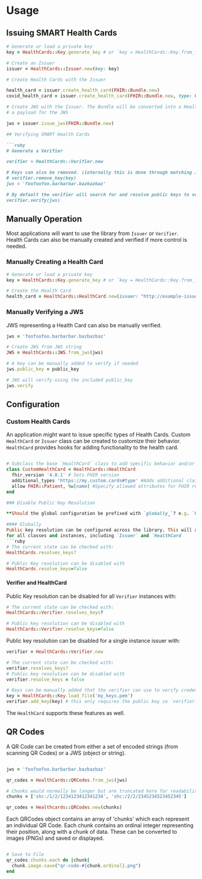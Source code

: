 # Usage

## Issuing SMART Health Cards

```ruby
# Generate or load a private key
key = HealthCards::Key.generate_key # or `key = HealthCards::Key.from_file`

# Create an Issuer
issuer = HealthCards::Issuer.new(key: key)

# Create Health Cards with the Issuer

health_card = issuer.create_health_card(FHIR::Bundle.new)
covid_health_card = issuer.create_health_card(FHIR::Bundle.new, type: COVIDHealthCard)

# Create JWS with the Issuer. The Bundle will be converted into a HealthCad and used as 
# a payload for the JWS

jws = issuer.issue_jws(FHIR::Bundle.new)

## Verifying SMART Health Cards

```ruby
# Generate a Verifier

verifier = HealthCards::Verifier.new

# Keys can also be removed. (internally this is done through matching JWK kids)
# verifier.remove_key(key)
jws = 'foofoofoo.barbarbar.bazbazbaz'

# By default the verifier will search for and resolve public keys to verify credentials
verifier.verify(jws)
```

## Manually Operation

Most applications will want to use the library from `Issuer` or `Verifier`.
Health Cards can also be manually created and verified if more control is needed.

### Manually Creating a Health Card

```ruby
# Generate or load a private key
key = HealthCards::Key.generate_key # or `key = HealthCards::Key.from_file`

# Create the Health Card
health_card = HealthCards::HealthCard.new(issuer: "http://example-issuer.com", bundle: FHIR::Bundle.new)

```

### Manually Verifying a JWS
JWS representing a Health Card can also be manually verified.

```ruby
jws = 'foofoofoo.barbarbar.bazbazbaz'

# Create JWS from JWS string
JWS = HealthCards::JWS.from_jws(jws)

# A key can be manually added to verify if needed
jws.public_key = public_key

# JWS will verify using the included public_key
jws.verify
```

## Configuration

### Custom Health Cards

An application might want to issue specific types of Health Cards. 
Custom `HealthCard` or `Issuer` class can be created to customize their behavior.
`HealthCard` provides hooks for adding functionality to the health card.

```ruby

# Subclass the base `HealthCard` class to add specific behavior and/or set IG specific requirements
class CustomHealthCard < HealthCards::HealthCard
  fhir_version '4.0.1' # Sets FHIR version
  additional_types 'https://my.custom.cards#type' #Adds additional claim types to those required by SMART Health Cards
  allow FHIR::Patient, %w[name] #Specify allowed attributes for FHIR resources
end

### Disable Public Key Resolution

**Should the global configuration be prefixed with `globally_`? e.g. `HealthCards.globally_resolve_keys = false`**

#### Globally
Public key resolution can be configured across the library. This will affect the public key resolution
for all classes and instances, including `Issuer` and `HealthCard
```ruby
# The current state can be checked with:
HealthCards.resolves_keys?

# Public Key resolution can be disabled with
HealthCards.resolve_keys=false
```

#### Verifier and HealthCard
Public Key resolution can be disabled for all `Verifier` instances with:
```ruby
# The current state can be checked with:
HealthCards::Verifier.resolves_keys?

# Public key resolution can be disabled with
HealthCards::Verifier.resolve_keys=false
```

Public key resolution can be disabled for a single instance issuer with:
```ruby
verifier = HealthCards::Verifier.new

# The current state can be checked with:
verifier.resolves_keys?
# Public key resolution can be disabled with
verifier.resolve_keys = false

# Keys can be manually added that the verifier can use to verify credentials
key = HealthCards::Key.load_file('my_keys.pem')
verifier.add_key(key) # this only requires the public key so `verifier.add_key(key.public_key)` works too
```

The `HealthCard` supports these features as well.

## QR Codes

A QR Code can be created from either a set of encoded strings (from scanning QR Codes) or a JWS (object or string).

```ruby

jws = 'foofoofoo.barbarbar.bazbazbaz'

qr_codes = HealthCards::QRCodes.from_jws(jws)

# Chunks would normally be longer but are truncated here for readability
chunks = ['shc:/1/2/1234123412341234', 'shc:/2/2/2345234523452345']

qr_codes = Healthcards::QRCodes.new(chunks)
```
Each QRCodes object contains an array of 'chunks' which each represent an individual QR Code.
Each chunk contains an ordinal integer representing their position, along with a chunk of data. These can be converted to images (PNGs) and saved or displayed.

```ruby

# Save to File
qr_codes.chunks.each do |chunk|
  chunk.image.save("qr-code-#{chunk.ordinal}.png")
end

```